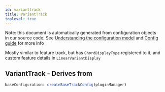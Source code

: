 ```yaml
---
id: varianttrack
title: VariantTrack
toplevel: true
---
```


Note: this document is automatically generated from configuration objects in
our source code. See [Understanding the configuration
model](/docs/devguide_config/) and [Config guide](/docs/config_guide) for more
info

Mostly similar to feature track, but has `ChordDisplayType` registered to it,
and custom feature details in `LinearVariantDisplay`

## VariantTrack - Derives from

```js
baseConfiguration: createBaseTrackConfig(pluginManager)
```
